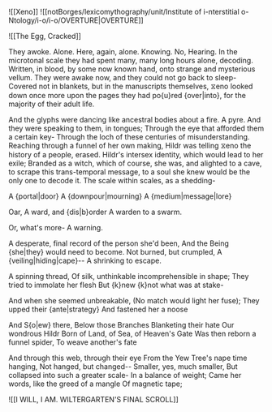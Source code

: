 ![[Xeno]]
![[notBorges/lexicomythography/unit/Institute of i-nterstitial o-Ntology/i-o/i-o/OVERTURE|OVERTURE]]

![[The Egg, Cracked]]


They awoke. Alone.
Here, again, alone.
Knowing. 
No,
Hearing. 
In the microtonal scale they had spent many, many long hours alone, decoding. 
Written, in blood, by some now known hand, onto strange and mysterious vellum.
They were awake now, and they could not go back to sleep-
Covered not in blankets, but in the manuscripts themselves, ⧖eno looked down once more upon the pages they had po{u}red {over|into}, for the majority of their adult life. 

And the glyphs were dancing like ancestral bodies about a fire. 
A pyre. 
And they were speaking to them, in tongues; 
Through the eye that afforded them a certain key-
Through the loch of these centuries of misunderstanding.
Reaching through a funnel of her own making, Hildr was telling ⧖eno the history of a people, erased. 
Hildr's intersex identity, which would lead to her exile;
Branded as a witch, which of course, she was, and alighted to a cave, to scrape this trans-temporal message, to a soul she knew would be the only one to decode it. 
The scale within scales, as a shedding- 

A {portal|door}
A {downpour|mourning}
A {medium|message|lore}

Oar,
A ward, and {dis|b}order
A warden to a swarm.

Or, what's more-
A warning. 

A desperate, final record of the person she'd been, 
And the Being {she|they} would need to become. 
Not burned, but crumpled, 
A {veiling|hiding|cape}--
A shrinking 
to escape.

A spinning thread, 
Of silk, unthinkable
incomprehensible in shape;
They tried to immolate her flesh 
But {k}new {k}not what was at stake-

And when she seemed unbreakable,
(No match would light her fuse);
They upped their {ante|strategy}
And fastened her a noose

And S{o|ew} there,
Below those Branches 
Blanketing their hate
Our wondrous Hildr 
Born of Land, of Sea, of Heaven's Gate
Was then reborn a funnel spider,
To weave another's fate

And through this web, through their eye
From the Yew Tree's nape
time hanging, 
Not hanged, but changed--
Smaller, yes, much smaller, 
But collapsed into such a greater scale-
In a balance of weight;
Came her words, like the greed of a mangle 
Of magnetic tape;

![[I WILL, I AM. WILTERGARTEN'S FINAL SCROLL]]